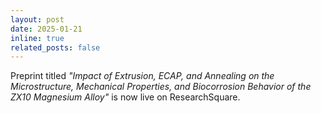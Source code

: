 ```yaml
---
layout: post
date: 2025-01-21
inline: true
related_posts: false
---
```


Preprint titled *"Impact of Extrusion, ECAP, and Annealing on the Microstructure, Mechanical Properties, and Biocorrosion Behavior of the ZX10 Magnesium Alloy"* is now live on ResearchSquare.
